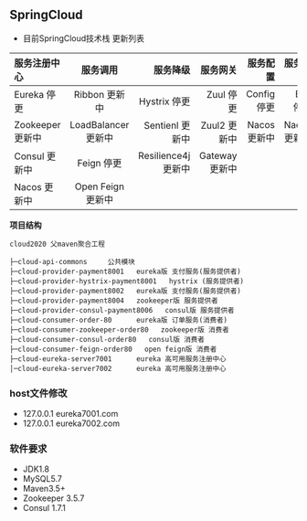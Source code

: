 ## SpringCloud

* 目前SpringCloud技术栈 更新列表

|服务注册中心|服务调用|服务降级|服务网关|服务配置|服务总线|
|:-|:-:|-:|-:|-:|-:|
|Eureka 停更|Ribbon 更新中|Hystrix 停更|Zuul 停更|Config 停更|Bus 停更|
|Zookeeper 更新中|LoadBalancer 更新中|Sentienl 更新中|Zuul2 更新中|Nacos 更新中|Nacos 更新中|
|Consul 更新中|Feign 停更|Resilience4j 更新中|Gateway 更新中|||
|Nacos 更新中|Open Feign 更新中||||

**项目结构** 

```
cloud2020 父maven聚合工程 

├─cloud-api-commons     公共模块
├─cloud-provider-payment8001   eureka版 支付服务(服务提供者)
├─cloud-provider-hystrix-payment8001   hystrix (服务提供者)
├─cloud-provider-payment8002   eureka版 支付服务(服务提供者)
├─cloud-provider-payment8004   zookeeper版 服务提供者
├─cloud-provider-consul-payment8006   consul版 服务提供者
├─cloud-consumer-order-80      eureka版 订单服务(消费者)
├─cloud-consumer-zookeeper-order80   zookeeper版 消费者
├─cloud-consumer-consul-order80   consul版 消费者
├─cloud-consumer-feign-order80   open feign版 消费者
├─cloud-eureka-server7001      eureka 高可用服务注册中心
│─cloud-eureka-server7002      eureka 高可用服务注册中心
```


### host文件修改

- 127.0.0.1   eureka7001.com
- 127.0.0.1   eureka7002.com

### 软件要求
- JDK1.8
- MySQL5.7
- Maven3.5+
- Zookeeper 3.5.7
- Consul 1.7.1

